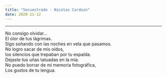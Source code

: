 ```yaml
---
title: "Secuestrado - Nicolas Cardozo"
date: 2020-11-12
---
```

<hr>

No consigo olvidar…<br>
El olor de tus lágrimas.<br>
Sigo soñando con las noches en vela que pasamos.<br>
No logro sacar de mis oídos,<br>
los silencios que trepaban por tu espalda.<br>
Dejaste tus uñas tatuadas en la mía.<br>
No puedo borrar de mi memoria fotográfica,<br>
Los gustos de tu lengua.<br>


